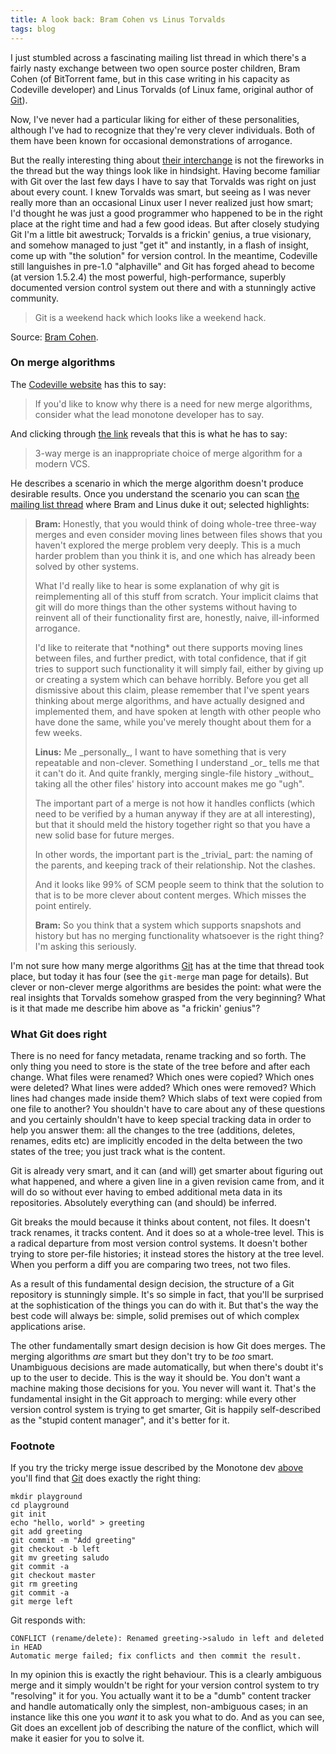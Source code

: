 ```yaml
---
title: A look back: Bram Cohen vs Linus Torvalds
tags: blog
---
```


I just stumbled across a fascinating mailing list thread in which there's a fairly nasty exchange between two open source poster children, Bram Cohen (of BitTorrent fame, but in this case writing in his capacity as Codeville developer) and Linus Torvalds (of Linux fame, original author of [Git](http://www.wincent.com/knowledge-base/Git)).

Now, I've never had a particular liking for either of these personalities, although I've had to recognize that they're very clever individuals. Both of them have been known for occasional demonstrations of arrogance.

But the really interesting thing about [their interchange](https://lore.kernel.org/git/Pine.LNX.4.58.0504261347520.18901@ppc970.osdl.org/) is not the fireworks in the thread but the way things look like in hindsight. Having become familiar with Git over the last few days I have to say that Torvalds was right on just about every count. I knew Torvalds was smart, but seeing as I was never really more than an occasional Linux user I never realized just how smart; I'd thought he was just a good programmer who happened to be in the right place at the right time and had a few good ideas. But after closely studying Git I'm a little bit awestruck; Torvalds is a frickin' genius, a true visionary, and somehow managed to just "get it" and instantly, in a flash of insight, come up with "the solution" for version control. In the meantime, Codeville still languishes in pre-1.0 "alphaville" and Git has forged ahead to become (at version 1.5.2.4) the most powerful, high-performance, superbly documented version control system out there and with a stunningly active community.

> Git is a weekend hack which looks like a weekend hack.

Source: [Bram Cohen](http://bramcohen.livejournal.com/17319.html).

### On merge algorithms

The [Codeville website](http://www.codeville.org/) has this to say:

> If you'd like to know why there is a need for new merge algorithms, consider what the lead monotone developer has to say.

And clicking through [the link](http://article.gmane.org/gmane.comp.version-control.monotone.devel/3264) reveals that this is what he has to say:

> 3-way merge is an inappropriate choice of merge algorithm for a modern VCS.

He describes a scenario in which the merge algorithm doesn't produce desirable results. Once you understand the scenario you can scan [the mailing list thread](https://lore.kernel.org/git/Pine.LNX.4.58.0504261347520.18901@ppc970.osdl.org/) where Bram and Linus duke it out; selected highlights:

> **Bram:** Honestly, that you would think of doing whole-tree three-way merges and even consider moving lines between files shows that you haven't explored the merge problem very deeply. This is a much harder problem than you think it is, and one which has already been solved by other systems.
>
> What I'd really like to hear is some explanation of why git is reimplementing all of this stuff from scratch. Your implicit claims that git will do more things than the other systems without having to reinvent all of their functionality first are, honestly, naive, ill-informed arrogance.
>
> I'd like to reiterate that \*nothing\* out there supports moving lines between files, and further predict, with total confidence, that if git tries to support such functionality it will simply fail, either by giving up or creating a system which can behave horribly. Before you get all dismissive about this claim, please remember that I've spent years thinking about merge algorithms, and have actually designed and implemented them, and have spoken at length with other people who have done the same, while you've merely thought about them for a few weeks.
>
> **Linus:** Me \_personally\_, I want to have something that is very repeatable and non-clever. Something I understand \_or\_ tells me that it can't do it. And quite frankly, merging single-file history \_without\_ taking all the other files' history into account makes me go "ugh".
>
> The important part of a merge is not how it handles conflicts (which need to be verified by a human anyway if they are at all interesting), but that it should meld the history together right so that you have a new solid base for future merges.
>
> In other words, the important part is the \_trivial\_ part: the naming of the parents, and keeping track of their relationship. Not the clashes.
>
> And it looks like 99% of SCM people seem to think that the solution to that is to be more clever about content merges. Which misses the point entirely.
>
> **Bram:** So you think that a system which supports snapshots and history but has no merging functionality whatsoever is the right thing? I'm asking this seriously.

I'm not sure how many merge algorithms [Git](http://www.wincent.com/knowledge-base/Git) has at the time that thread took place, but today it has four (see the `git-merge` man page for details). But clever or non-clever merge algorithms are besides the point: what were the real insights that Torvalds somehow grasped from the very beginning? What is it that made me describe him above as "a frickin' genius"?

### What Git does right

There is no need for fancy metadata, rename tracking and so forth. The only thing you need to store is the state of the tree before and after each change. What files were renamed? Which ones were copied? Which ones were deleted? What lines were added? Which ones were removed? Which lines had changes made inside them? Which slabs of text were copied from one file to another? You shouldn't have to care about any of these questions and you certainly shouldn't have to keep special tracking data in order to help you answer them: all the changes to the tree (additions, deletes, renames, edits etc) are implicitly encoded in the delta between the two states of the tree; you just track what is the content.

Git is already very smart, and it can (and will) get smarter about figuring out what happened, and where a given line in a given revision came from, and it will do so without ever having to embed additional meta data in its repositories. Absolutely everything can (and should) be inferred.

Git breaks the mould because it thinks about content, not files. It doesn't track renames, it tracks content. And it does so at a whole-tree level. This is a radical departure from most version control systems. It doesn't bother trying to store per-file histories; it instead stores the history at the tree level. When you perform a diff you are comparing two trees, not two files.

As a result of this fundamental design decision, the structure of a Git repository is stunningly simple. It's so simple in fact, that you'll be surprised at the sophistication of the things you can do with it. But that's the way the best code will always be: simple, solid premises out of which complex applications arise.

The other fundamentally smart design decision is how Git does merges. The merging algorithms _are_ smart but they don't try to be _too_ smart. Unambiguous decisions are made automatically, but when there's doubt it's up to the user to decide. This is the way it should be. You don't want a machine making those decisions for you. You never will want it. That's the fundamental insight in the Git approach to merging: while every other version control system is trying to get smarter, Git is happily self-described as the "stupid content manager", and it's better for it.

### Footnote

If you try the tricky merge issue described by the Monotone dev [above](http://article.gmane.org/gmane.comp.version-control.monotone.devel/3264) you'll find that [Git](http://www.wincent.com/knowledge-base/Git) does exactly the right thing:

    mkdir playground
    cd playground
    git init
    echo "hello, world" > greeting
    git add greeting
    git commit -m "Add greeting"
    git checkout -b left
    git mv greeting saludo
    git commit -a
    git checkout master
    git rm greeting
    git commit -a
    git merge left

Git responds with:

    CONFLICT (rename/delete): Renamed greeting->saludo in left and deleted in HEAD
    Automatic merge failed; fix conflicts and then commit the result.

In my opinion this is exactly the right behaviour. This is a clearly ambiguous merge and it simply wouldn't be right for your version control system to try "resolving" it for you. You actually want it to be a "dumb" content tracker and handle automatically only the simplest, non-ambiguous cases; in an instance like this one you _want_ it to ask you what to do. And as you can see, Git does an excellent job of describing the nature of the conflict, which will make it easier for you to solve it.
